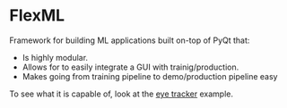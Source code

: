 # FlexML

Framework for building ML applications built on-top of PyQt that:

- Is highly modular.
- Allows for to easily integrate a GUI with trainig/production.
- Makes going from training pipeline to demo/production pipeline easy

To see what it is capable of, look at the [eye tracker](./examples/eye_tracker/) example.
